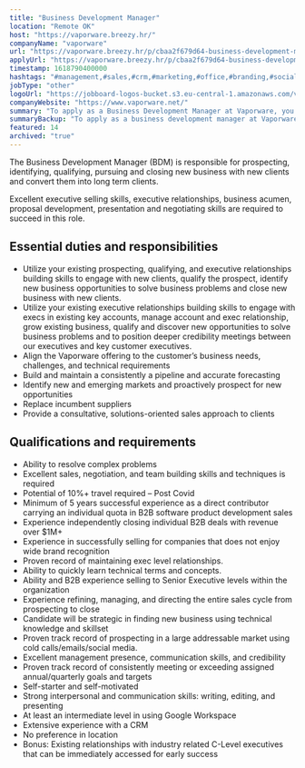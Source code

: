 ```yaml
---
title: "Business Development Manager"
location: "Remote OK"
host: "https://vaporware.breezy.hr/"
companyName: "vaporware"
url: "https://vaporware.breezy.hr/p/cbaa2f679d64-business-development-manager"
applyUrl: "https://vaporware.breezy.hr/p/cbaa2f679d64-business-development-manager/apply"
timestamp: 1618790400000
hashtags: "#management,#sales,#crm,#marketing,#office,#branding,#socialmedia"
jobType: "other"
logoUrl: "https://jobboard-logos-bucket.s3.eu-central-1.amazonaws.com/vaporware"
companyWebsite: "https://www.vaporware.net/"
summary: "To apply as a Business Development Manager at Vaporware, you preferably need to have experience refining, managing, and directing the entire sales cycle from prospecting to close."
summaryBackup: "To apply as a business development manager at Vaporware, you preferably need to have some knowledge of: #management, #sales, #marketing."
featured: 14
archived: "true"
---
```


The Business Development Manager (BDM) is responsible for prospecting, identifying, qualifying, pursuing and closing new business with new clients and convert them into long term clients.

Excellent executive selling skills, executive relationships, business acumen, proposal development, presentation and negotiating skills are required to succeed in this role.

## Essential duties and responsibilities

*   Utilize your existing prospecting, qualifying, and executive relationships building skills to engage with new clients, qualify the prospect, identify new business opportunities to solve business problems and close new business with new clients.
*   Utilize your existing executive relationships building skills to engage with execs in existing key accounts, manage account and exec relationship, grow existing business, qualify and discover new opportunities to solve business problems and to position deeper credibility meetings between our executives and key customer executives.
*   Align the Vaporware offering to the customer’s business needs, challenges, and technical requirements
*   Build and maintain a consistently a pipeline and accurate forecasting
*   Identify new and emerging markets and proactively prospect for new opportunities
*   Replace incumbent suppliers
*   Provide a consultative, solutions-oriented sales approach to clients

## **Qualifications and requirements**

*   Ability to resolve complex problems
*   Excellent sales, negotiation, and team building skills and techniques is required
*   Potential of 10%+ travel required – Post Covid
*   Minimum of 5 years successful experience as a direct contributor carrying an individual quota in B2B software product development sales
*   Experience independently closing individual B2B deals with revenue over $1M+
*   Experience in successfully selling for companies that does not enjoy wide brand recognition
*   Proven record of maintaining exec level relationships.
*   Ability to quickly learn technical terms and concepts.
*   Ability and B2B experience selling to Senior Executive levels within the organization
*   Experience refining, managing, and directing the entire sales cycle from prospecting to close
*   Candidate will be strategic in finding new business using technical knowledge and skillset
*   Proven track record of prospecting in a large addressable market using cold calls/emails/social media.
*   Excellent management presence, communication skills, and credibility
*   Proven track record of consistently meeting or exceeding assigned annual/quarterly goals and targets
*   Self-starter and self-motivated
*   Strong interpersonal and communication skills: writing, editing, and presenting
*   At least an intermediate level in using Google Workspace
*   Extensive experience with a CRM
*   No preference in location
*   Bonus: Existing relationships with industry related C-Level executives that can be immediately accessed for early success
